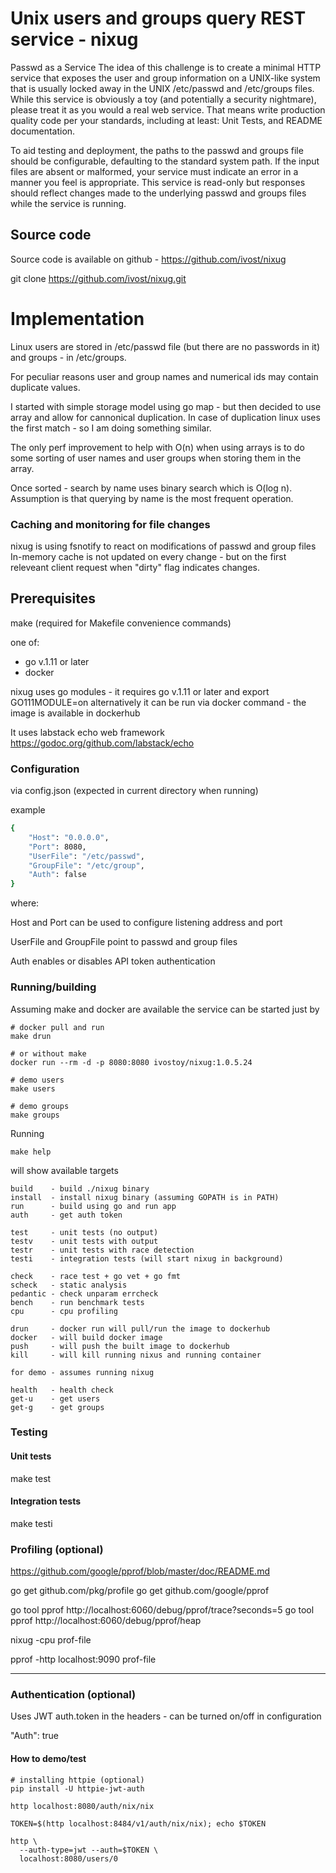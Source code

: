 # Unix users and groups query REST service - nixug

Passwd as a Service
The idea of this challenge is to create a minimal HTTP service 
that exposes the user and group information on 
a UNIX-like system that is usually locked away in the UNIX /etc/passwd and /etc/groups files.
While this service is obviously a toy (and potentially a security nightmare), 
please treat it as you would a real web service. 
That means write production quality code per your standards, 
including at least: Unit Tests, and README documentation. 

To aid testing and deployment, the paths to the passwd and groups file 
should be configurable, defaulting to the standard system path. 
If the input files are absent or malformed, your service must indicate 
an error in a manner you feel is appropriate.
This service is read-only but responses should reflect changes made to 
the underlying passwd and groups files while the service is running. 


## Source code

Source code is available on github - https://github.com/ivost/nixug

git clone https://github.com/ivost/nixug.git

# Implementation

Linux users are stored in /etc/passwd file (but there are no passwords in it)
and groups - in /etc/groups.

For peculiar reasons user and group names and numerical ids may contain duplicate values.

I started with simple storage model using go map - but then decided to use array and 
allow for cannonical duplication.
In case of duplication linux uses the first match - so I am doing something similar.

The only perf improvement to help with O(n) when using arrays is to do some sorting of user names and user groups when storing them in the array.

Once sorted - search by name uses binary search which is O(log n).
Assumption is that querying by name is the most frequent operation.

### Caching and monitoring for file changes

nixug is using fsnotify to react on modifications of passwd and group files
In-memory cache is not updated on every change - but on the first releveant client request when "dirty" flag indicates changes.
 

## Prerequisites

make (required for Makefile convenience commands)

one of: 
* go v.1.11 or later
* docker

nixug uses go modules - it requires go v.1.11 or later and export GO111MODULE=on
alternatively it can be run via docker command - the image is available in dockerhub

It uses labstack echo web framework  https://godoc.org/github.com/labstack/echo


### Configuration

via config.json (expected in current directory when running)

example 

```bash
{
    "Host": "0.0.0.0",
    "Port": 8080,
    "UserFile": "/etc/passwd",
    "GroupFile": "/etc/group",
    "Auth": false
}

```
where:

Host and Port can be used to configure listening address and port

UserFile and GroupFile point to passwd and group files

Auth enables or disables API token authentication

### Running/building

Assuming make and docker are available the service can be started just by

```
# docker pull and run
make drun

# or without make
docker run --rm -d -p 8080:8080 ivostoy/nixug:1.0.5.24

# demo users
make users

# demo groups
make groups

```


Running 
```
make help
```
will show available targets

```
build    - build ./nixug binary
install  - install nixug binary (assuming GOPATH is in PATH)
run      - build using go and run app 
auth     - get auth token

test     - unit tests (no output)
testv    - unit tests with output
testr    - unit tests with race detection
testi    - integration tests (will start nixug in background)

check    - race test + go vet + go fmt
scheck   - static analysis
pedantic - check unparam errcheck
bench    - run benchmark tests
cpu      - cpu profiling

drun     - docker run will pull/run the image to dockerhub
docker   - will build docker image
push     - will push the built image to dockerhub
kill     - will kill running nixus and running container

for demo - assumes running nixug

health   - health check
get-u    - get users 
get-g    - get groups
```

### Testing

#### Unit tests

make test

#### Integration tests

make testi

### Profiling (optional)

https://github.com/google/pprof/blob/master/doc/README.md

go get github.com/pkg/profile
go get github.com/google/pprof

go tool pprof http://localhost:6060/debug/pprof/trace?seconds=5
go tool pprof http://localhost:6060/debug/pprof/heap

nixug -cpu prof-file

pprof -http localhost:9090 prof-file

----

### Authentication (optional)

Uses JWT auth.token in the headers - can be turned on/off in configuration

 "Auth": true

#### How to demo/test

```
# installing httpie (optional)
pip install -U httpie-jwt-auth

http localhost:8080/auth/nix/nix

TOKEN=$(http localhost:8484/v1/auth/nix/nix); echo $TOKEN

http \
  --auth-type=jwt --auth=$TOKEN \
  localhost:8080/users/0

```
